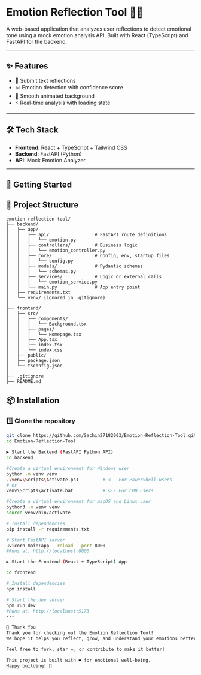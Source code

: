 # Emotion Reflection Tool 🧠💬

A web-based application that analyzes user reflections to detect emotional tone using a mock emotion analysis API. Built with React (TypeScript) and FastAPI for the backend.

---

## ✨ Features

- 📝 Submit text reflections
- 📊 Emotion detection with confidence score
- 🎨 Smooth animated background
- ⚡ Real-time analysis with loading state

---

## 🛠️ Tech Stack

- **Frontend**: React + TypeScript + Tailwind CSS
- **Backend**: FastAPI (Python)
- **API**: Mock Emotion Analyzer

---

## 🚀 Getting Started

## 📁 Project Structure

```text
emotion-reflection-tool/
├── backend/
│   ├── app/
│   │   ├── api/                 # FastAPI route definitions
│   │   │   └── emotion.py
│   │   ├── controllers/         # Business logic
│   │   │   └── emotion_controller.py
│   │   ├── core/                # Config, env, startup files
│   │   │   └── config.py
│   │   ├── models/              # Pydantic schemas
│   │   │   └── schemas.py
│   │   ├── services/            # Logic or external calls
│   │   │   └── emotion_service.py
│   │   └── main.py              # App entry point
│   ├── requirements.txt
│   └── venv/ (ignored in .gitignore)
│
├── frontend/
│   ├── src/
│   │   ├── components/
│   │   │   └── Background.tsx
│   │   ├── pages/
│   │   │   └── Homepage.tsx
│   │   ├── App.tsx
│   │   ├── index.tsx
│   │   └── index.css
│   ├── public/
│   ├── package.json
│   └── tsconfig.json
│
├── .gitignore
├── README.md
```

## 📦 Installation

### 1️⃣ Clone the repository

```bash
git clone https://github.com/Sachin27182003/Emotion-Reflection-Tool.git
cd Emotion-Reflection-Tool

▶️ Start the Backend (FastAPI Python API)
cd backend

#Create a virtual environment for Windows user
python -m venv venv
.\venv\Scripts\Activate.ps1         # <-- For PowerShell users
# or
venv\Scripts\activate.bat           # <-- For CMD users

#Create a virtual environment for macOS and Linux user
python3 -m venv venv
source venv/bin/activate

# Install dependencies
pip install -r requirements.txt

# Start FastAPI server
uvicorn main:app --reload --port 8000
#Runs at: http://localhost:8000

▶️ Start the Frontend (React + TypeScript) App

cd frontend

# Install dependencies
npm install

# Start the dev server
npm run dev
#Runs at: http://localhost:5173
---

🙏 Thank You
Thank you for checking out the Emotion Reflection Tool!
We hope it helps you reflect, grow, and understand your emotions better.

Feel free to fork, star ⭐, or contribute to make it better!

This project is built with ❤️ for emotional well-being.
Happy building! 🚀



